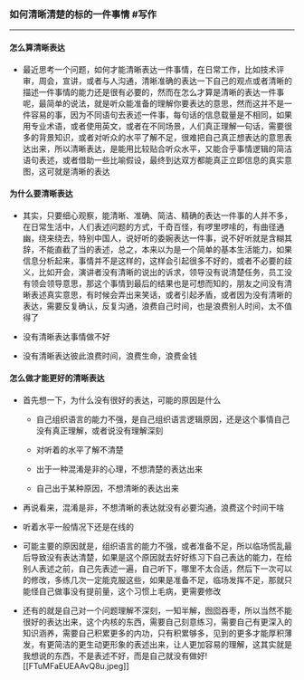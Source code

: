 ### 如何清晰清楚的标的一件事情 #写作

---

#### 怎么算清晰表达

-   最近思考一个问题，如何才能清晰表达一件事情，在日常工作，比如技术评审，周会，宣讲，或者与人沟通，清晰准确的表达一下自己的观点或者清晰的描述一件事情的能力还是很有必要的，然而在怎么才算是清晰的表达一件事呢，最简单的说法，就是听众能准备的理解你要表达的意思，然而这并不是一件容易的事，因为不同语句去表述一件事，每句话的信息载量是不相同，如果用专业术语，或者使用英文，或者在不同场景，人们真正理解一句话，需要很多的背景知识，或者对听众的水平了解不足，很难把自己真正想表达的意思表达出来，所以清晰表达，是能用比较贴合听众水平，又能合乎事情逻辑的简洁语句表述，或者借助一些比喻假设，最终到达双方都能真正立即信息的真实意图，这可就是清晰的表达
    

#### 为什么要清晰表达

-   其实，只要细心观察，能清晰、准确、简洁、精确的表达一件事的人并不多，在日常生活中，人们表述问题的方式，千奇百怪，有啰里啰嗦的，有曲径通幽，绕来绕去，特别中国人，说好听的委婉表达一件事，说不好听就是含糊其辞，不能直截了当的表述，总之，本来以为是一个简单的基本生活能力，如果信息分析起来，事情并不是这样的，这样会引起很多不好的，或者不必要的歧义，比如开会，演讲者没有清晰的说出的诉求，领导没有说清楚任务，员工没有领会领导意思，那这个事情到最后的结果也是可想而知的，朋友之间没有清晰表述真实意思，有时候会弄出来笑话，或者引起矛盾，或者因为没有清晰的表达，需要反复确认，反复沟通，浪费自己时间，也是浪费别人时间，太不值得了
    
-   没有清晰表达事情做不好
    
-   没有清晰表达彼此浪费时间，浪费生命，浪费金钱
    

#### 怎么做才能更好的清晰表达

-   首先想一下，为什么没有很好的表达，可能的原因是什么
    
    -   自己组织语言的能力不强，是自己组织语言逻辑原因，还是这个事情自己没有真正理解，或者说没有理解深刻
        
    -   对听着的水平了解不清楚
        
    -   出于一种混淆是非的心理，不想清楚的表达出来
        
    -   自己出于某种原因，不想清晰的表达出来
        
-   再说看来，混淆是非，不想清晰的表达就没有必要沟通，浪费这个时间干啥
    
-   听着水平一般情况下还是在线的
    
-   可能主要的原因就是，组织语言的能力不强，或者准备不足，所以临场慌乱最后导致没有表达清楚，如果是这个原因就去好好练习下自己表达的能力，在给别人表述之前，自己先表述一遍，自己听下，哪里不太合适，然后下一次可以的修改，多练几次一定能克服这些，如果是准备不足，临场发挥不足，那就只能怪自己做事没有提前量，这个习惯上毛病，更需要修改
    
-   还有的就是自己对一个问题理解不深刻，一知半解，囫囵吞枣，所以当然不能很好的表达出来，这个内核的东西，需要自己刻意练习，需要自己有更深入的知识涵养，需要自己积累更多的内功，只有积累够多，见到的更多才能厚积薄发，有更简洁的更生动更形象的表述出来，让人更加容易的理解，这其实就是我想说的东西，不是表述不好，而是自己就没有做好![[FTuMFaEUEAAvQ8u.jpeg]]